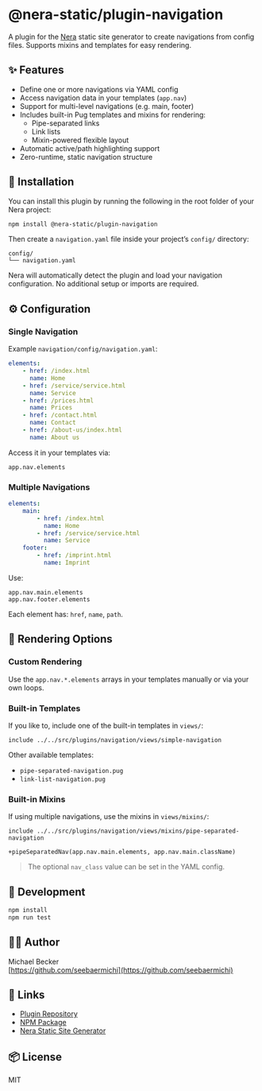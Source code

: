 # @nera-static/plugin-navigation

A plugin for the [Nera](https://github.com/seebaermichi/nera) static site generator to create navigations from config files. Supports mixins and templates for easy rendering.

## ✨ Features

-   Define one or more navigations via YAML config
-   Access navigation data in your templates (`app.nav`)
-   Support for multi-level navigations (e.g. main, footer)
-   Includes built-in Pug templates and mixins for rendering:
    -   Pipe-separated links
    -   Link lists
    -   Mixin-powered flexible layout
-   Automatic active/path highlighting support
-   Zero-runtime, static navigation structure

## 🚀 Installation

You can install this plugin by running the following in the root folder of your Nera project:

```bash
npm install @nera-static/plugin-navigation
```

Then create a `navigation.yaml` file inside your project’s `config/` directory:

```
config/
└── navigation.yaml
```

Nera will automatically detect the plugin and load your navigation configuration. No additional setup or imports are required.

## ⚙️ Configuration

### Single Navigation

Example `navigation/config/navigation.yaml`:

```yaml
elements:
    - href: /index.html
      name: Home
    - href: /service/service.html
      name: Service
    - href: /prices.html
      name: Prices
    - href: /contact.html
      name: Contact
    - href: /about-us/index.html
      name: About us
```

Access it in your templates via:

```pug
app.nav.elements
```

### Multiple Navigations

```yaml
elements:
    main:
        - href: /index.html
          name: Home
        - href: /service/service.html
          name: Service
    footer:
        - href: /imprint.html
          name: Imprint
```

Use:

```pug
app.nav.main.elements
app.nav.footer.elements
```

Each element has: `href`, `name`, `path`.

## 🧩 Rendering Options

### Custom Rendering

Use the `app.nav.*.elements` arrays in your templates manually or via your own loops.

### Built-in Templates

If you like to, include one of the built-in templates in `views/`:

```pug
include ../../src/plugins/navigation/views/simple-navigation
```

Other available templates:

-   `pipe-separated-navigation.pug`
-   `link-list-navigation.pug`

### Built-in Mixins

If using multiple navigations, use the mixins in `views/mixins/`:

```pug
include ../../src/plugins/navigation/views/mixins/pipe-separated-navigation

+pipeSeparatedNav(app.nav.main.elements, app.nav.main.className)
```

> The optional `nav_class` value can be set in the YAML config.

## 🧪 Development

```bash
npm install
npm run test
```

## 🧑‍💻 Author

Michael Becker  
[https://github.com/seebaermichi](https://github.com/seebaermichi)

## 🔗 Links

-   [Plugin Repository](https://github.com/seebaermichi/nera-plugin-navigation)
-   [NPM Package](https://www.npmjs.com/package/@nera-static/plugin-navigation)
-   [Nera Static Site Generator](https://github.com/seebaermichi/nera)

## 📦 License

MIT
